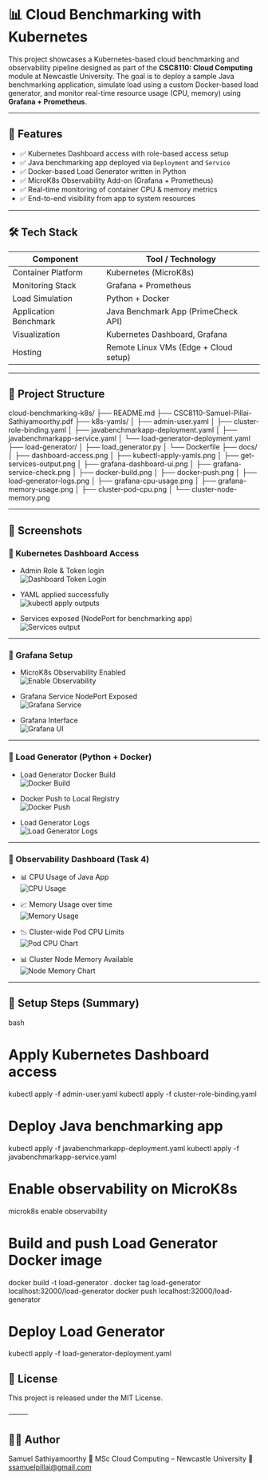 # 📊 Cloud Benchmarking with Kubernetes

This project showcases a Kubernetes-based cloud benchmarking and observability pipeline designed as part of the **CSC8110: Cloud Computing** module at Newcastle University. The goal is to deploy a sample Java benchmarking application, simulate load using a custom Docker-based load generator, and monitor real-time resource usage (CPU, memory) using **Grafana + Prometheus**.

---

## 📌 Features

- ✅ Kubernetes Dashboard access with role-based access setup
- ✅ Java benchmarking app deployed via `Deployment` and `Service`
- ✅ Docker-based Load Generator written in Python
- ✅ MicroK8s Observability Add-on (Grafana + Prometheus)
- ✅ Real-time monitoring of container CPU & memory metrics
- ✅ End-to-end visibility from app to system resources

---

## 🛠️ Tech Stack

| Component             | Tool / Technology                        |
|----------------------|-------------------------------------------|
| Container Platform    | Kubernetes (MicroK8s)                    |
| Monitoring Stack      | Grafana + Prometheus                     |
| Load Simulation       | Python + Docker                          |
| Application Benchmark | Java Benchmark App (PrimeCheck API)      |
| Visualization         | Kubernetes Dashboard, Grafana            |
| Hosting               | Remote Linux VMs (Edge + Cloud setup)    |

---

## 📁 Project Structure
cloud-benchmarking-k8s/
├── README.md
├── CSC8110-Samuel-Pillai-Sathiyamoorthy.pdf
├── k8s-yamls/
│   ├── admin-user.yaml
│   ├── cluster-role-binding.yaml
│   ├── javabenchmarkapp-deployment.yaml
│   ├── javabenchmarkapp-service.yaml
│   └── load-generator-deployment.yaml
├── load-generator/
│   ├── load_generator.py
│   └── Dockerfile
├── docs/
│   ├── dashboard-access.png
│   ├── kubectl-apply-yamls.png
│   ├── get-services-output.png
│   ├── grafana-dashboard-ui.png
│   ├── grafana-service-check.png
│   ├── docker-build.png
│   ├── docker-push.png
│   ├── load-generator-logs.png
│   ├── grafana-cpu-usage.png
│   ├── grafana-memory-usage.png
│   ├── cluster-pod-cpu.png
│   └── cluster-node-memory.png

---

## 📸 Screenshots

### 🔹 Kubernetes Dashboard Access

- Admin Role & Token login  
  ![Dashboard Token Login](docs/dashboard-access.png)

- YAML applied successfully  
  ![kubectl apply outputs](docs/kubectl-apply-yamls.png)

- Services exposed (NodePort for benchmarking app)  
  ![Services output](docs/get-services-output.png)

---

### 🔹 Grafana Setup

- MicroK8s Observability Enabled  
  ![Enable Observability](docs/microk8s-enable.png)

- Grafana Service NodePort Exposed  
  ![Grafana Service](docs/grafana-service-check.png)

- Grafana Interface  
  ![Grafana UI](docs/grafana-dashboard-ui.png)

---

### 🔹 Load Generator (Python + Docker)

- Load Generator Docker Build  
  ![Docker Build](docs/docker-build.png)

- Docker Push to Local Registry  
  ![Docker Push](docs/docker-push.png)

- Load Generator Logs  
  ![Load Generator Logs](docs/load-generator-logs.png)

---

### 🔹 Observability Dashboard (Task 4)

- 📊 CPU Usage of Java App  
  ![CPU Usage](docs/grafana-cpu-usage.jpeg)

- 📈 Memory Usage over time  
  ![Memory Usage](docs/grafana-memory-usage.jpeg)

- 📉 Cluster-wide Pod CPU Limits  
  ![Pod CPU Chart](docs/cluster-pod-cpu.png)

- 📊 Cluster Node Memory Available  
  ![Node Memory Chart](docs/cluster-node-memory.png)

---

## 🚀 Setup Steps (Summary)

bash
# Apply Kubernetes Dashboard access
kubectl apply -f admin-user.yaml
kubectl apply -f cluster-role-binding.yaml

# Deploy Java benchmarking app
kubectl apply -f javabenchmarkapp-deployment.yaml
kubectl apply -f javabenchmarkapp-service.yaml

# Enable observability on MicroK8s
microk8s enable observability

# Build and push Load Generator Docker image
docker build -t load-generator .
docker tag load-generator localhost:32000/load-generator
docker push localhost:32000/load-generator

# Deploy Load Generator
kubectl apply -f load-generator-deployment.yaml

## 📄 License

This project is released under the MIT License.

⸻

## 👨‍💻 Author

Samuel Sathiyamoorthy
📘 MSc Cloud Computing – Newcastle University
📧 ssamuelpillai@gmail.com
